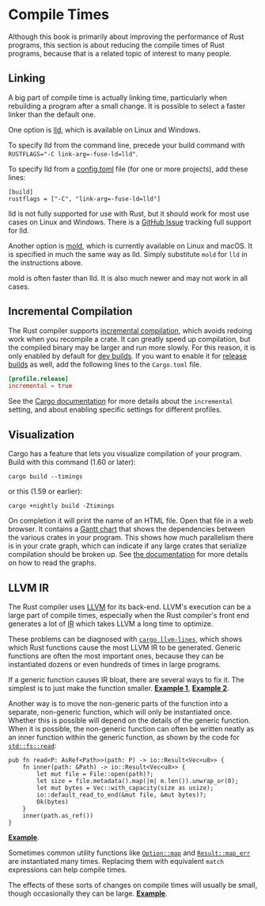 # Compile Times

Although this book is primarily about improving the performance of Rust
programs, this section is about reducing the compile times of Rust programs,
because that is a related topic of interest to many people.

## Linking

A big part of compile time is actually linking time, particularly when
rebuilding a program after a small change. It is possible to select a faster
linker than the default one.

One option is [lld], which is available on Linux and Windows.

[lld]: https://lld.llvm.org/

To specify lld from the command line, precede your build command with
`RUSTFLAGS="-C link-arg=-fuse-ld=lld"`.

To specify lld from a [config.toml] file (for one or more projects), add these
lines:
```text
[build]
rustflags = ["-C", "link-arg=-fuse-ld=lld"]
```
[config.toml]: https://doc.rust-lang.org/cargo/reference/config.html

lld is not fully supported for use with Rust, but it should work for most use
cases on Linux and Windows. There is a [GitHub Issue] tracking full support for
lld.

Another option is [mold], which is currently available on Linux and macOS. It
is specified in much the same way as lld. Simply substitute `mold` for `lld` in
the instructions above.

[mold]: https://github.com/rui314/mold

mold is often faster than lld. It is also much newer and may not work in all
cases.

[GitHub Issue]: https://github.com/rust-lang/rust/issues/39915#issuecomment-618726211

## Incremental Compilation

The Rust compiler supports [incremental compilation], which avoids redoing work
when you recompile a crate. It can greatly speed up compilation, but the
compiled binary may be larger and run more slowly. For this reason, it is only
enabled by default for [dev builds]. If you want to enable it for [release
builds] as well, add the following lines to the `Cargo.toml` file.
```toml
[profile.release]
incremental = true
```
See the [Cargo documentation] for more details about the `incremental` setting, and
about enabling specific settings for different profiles.

[dev builds]: https://doc.rust-lang.org/cargo/reference/profiles.html#dev
[release builds]: https://doc.rust-lang.org/cargo/reference/profiles.html#release
[incremental compilation]: https://blog.rust-lang.org/2016/09/08/incremental.html
[Cargo documentation]: https://doc.rust-lang.org/cargo/reference/profiles.html#incremental

## Visualization 

Cargo has a feature that lets you visualize compilation of your
program. Build with this command (1.60 or later):
```text
cargo build --timings
```
or this (1.59 or earlier):
```text
cargo +nightly build -Ztimings
```
On completion it will print the name of an HTML file. Open that file in a web
browser. It contains a [Gantt chart] that shows the dependencies between the
various crates in your program. This shows how much parallelism there is in
your crate graph, which can indicate if any large crates that serialize
compilation should be broken up. See [the documentation][timings] for more
details on how to read the graphs.

[Gantt chart]: https://en.wikipedia.org/wiki/Gantt_chart
[timings]: https://doc.rust-lang.org/nightly/cargo/reference/timings.html

## LLVM IR

The Rust compiler uses [LLVM] for its back-end. LLVM's execution can be a large
part of compile times, especially when the Rust compiler's front end generates
a lot of [IR] which takes LLVM a long time to optimize.

[LLVM]: https://llvm.org/
[IR]: https://en.wikipedia.org/wiki/Intermediate_representation

These problems can be diagnosed with [`cargo llvm-lines`], which shows which
Rust functions cause the most LLVM IR to be generated. Generic functions are
often the most important ones, because they can be instantiated dozens or even
hundreds of times in large programs.

[`cargo llvm-lines`]: https://github.com/dtolnay/cargo-llvm-lines/

If a generic function causes IR bloat, there are several ways to fix it. The
simplest is to just make the function smaller.
[**Example 1**](https://github.com/rust-lang/rust/pull/72166/commits/5a0ac0552e05c079f252482cfcdaab3c4b39d614),
[**Example 2**](https://github.com/rust-lang/rust/pull/91246/commits/f3bda74d363a060ade5e5caeb654ba59bfed51a4).

Another way is to move the non-generic parts of the function into a separate,
non-generic function, which will only be instantiated once. Whether this is
possible will depend on the details of the generic function. When it is
possible, the non-generic function can often be written neatly as an inner
function within the generic function, as shown by the code for
[`std::fs::read`]:
```rust,ignore
pub fn read<P: AsRef<Path>>(path: P) -> io::Result<Vec<u8>> {
    fn inner(path: &Path) -> io::Result<Vec<u8>> {
        let mut file = File::open(path)?;
        let size = file.metadata().map(|m| m.len()).unwrap_or(0);
        let mut bytes = Vec::with_capacity(size as usize);
        io::default_read_to_end(&mut file, &mut bytes)?;
        Ok(bytes)
    }
    inner(path.as_ref())
}
```
[`std::fs::read`]: https://doc.rust-lang.org/std/fs/fn.read.html

[**Example**](https://github.com/rust-lang/rust/pull/72013/commits/68b75033ad78d88872450a81745cacfc11e58178).

Sometimes common utility functions like [`Option::map`] and [`Result::map_err`]
are instantiated many times. Replacing them with equivalent `match` expressions
can help compile times.

[`Option::map`]: https://doc.rust-lang.org/std/option/enum.Option.html#method.map
[`Result::map_err`]: https://doc.rust-lang.org/std/result/enum.Result.html#method.map_err

The effects of these sorts of changes on compile times will usually be small,
though occasionally they can be large.
[**Example**](https://github.com/servo/servo/issues/26585).

